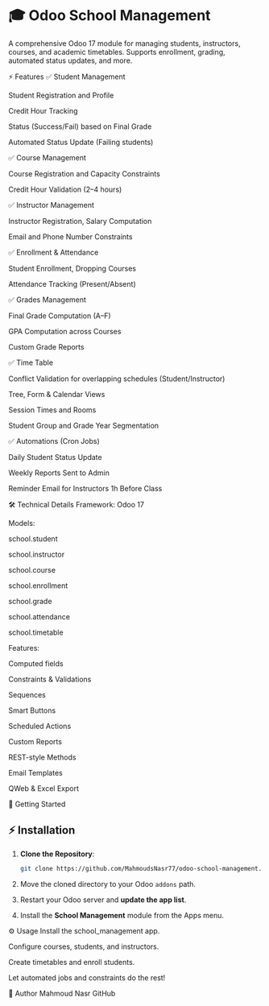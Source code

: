 # 🎓 Odoo School Management

A comprehensive Odoo 17 module for managing students, instructors, courses, and academic timetables.
Supports enrollment, grading, automated status updates, and more.

⚡ Features
✅ Student Management

Student Registration and Profile

Credit Hour Tracking

Status (Success/Fail) based on Final Grade

Automated Status Update (Failing students)

✅ Course Management

Course Registration and Capacity Constraints

Credit Hour Validation (2–4 hours)

✅ Instructor Management

Instructor Registration, Salary Computation

Email and Phone Number Constraints

✅ Enrollment & Attendance

Student Enrollment, Dropping Courses

Attendance Tracking (Present/Absent)

✅ Grades Management

Final Grade Computation (A–F)

GPA Computation across Courses

Custom Grade Reports

✅ Time Table

Conflict Validation for overlapping schedules (Student/Instructor)

Tree, Form & Calendar Views

Session Times and Rooms

Student Group and Grade Year Segmentation

✅ Automations (Cron Jobs)

Daily Student Status Update

Weekly Reports Sent to Admin

Reminder Email for Instructors 1h Before Class

🛠️ Technical Details
Framework: Odoo 17

Models:

school.student

school.instructor

school.course

school.enrollment

school.grade

school.attendance

school.timetable

Features:

Computed fields

Constraints & Validations

Sequences

Smart Buttons

Scheduled Actions

Custom Reports

REST-style Methods

Email Templates

QWeb & Excel Export

🚀 Getting Started
## ⚡️ Installation

1. **Clone the Repository**:
    ```bash
    git clone https://github.com/MahmoudsNasr77/odoo-school-management.git
    ```

2. Move the cloned directory to your Odoo `addons` path.

3. Restart your Odoo server and **update the app list**.

4. Install the **School Management** module from the Apps menu.
   
⚙️ Usage
Install the school_management app.

Configure courses, students, and instructors.

Create timetables and enroll students.

Let automated jobs and constraints do the rest!


👥 Author
Mahmoud Nasr
GitHub


